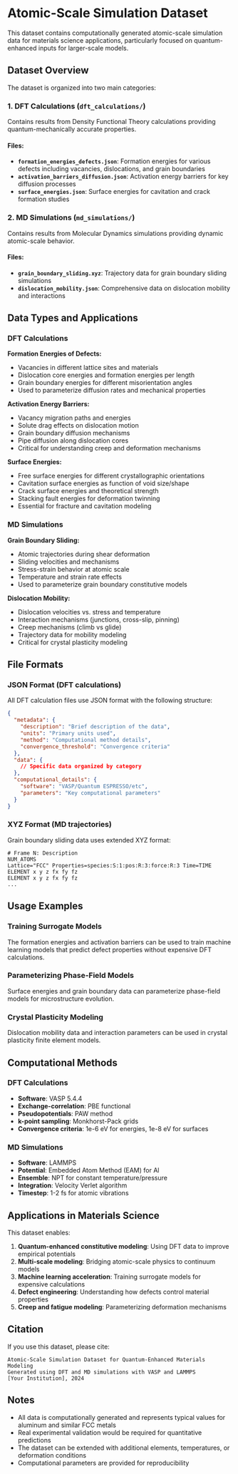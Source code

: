 # Atomic-Scale Simulation Dataset

This dataset contains computationally generated atomic-scale simulation data for materials science applications, particularly focused on quantum-enhanced inputs for larger-scale models.

## Dataset Overview

The dataset is organized into two main categories:

### 1. DFT Calculations (`dft_calculations/`)
Contains results from Density Functional Theory calculations providing quantum-mechanically accurate properties.

#### Files:
- **`formation_energies_defects.json`**: Formation energies for various defects including vacancies, dislocations, and grain boundaries
- **`activation_barriers_diffusion.json`**: Activation energy barriers for key diffusion processes
- **`surface_energies.json`**: Surface energies for cavitation and crack formation studies

### 2. MD Simulations (`md_simulations/`)
Contains results from Molecular Dynamics simulations providing dynamic atomic-scale behavior.

#### Files:
- **`grain_boundary_sliding.xyz`**: Trajectory data for grain boundary sliding simulations
- **`dislocation_mobility.json`**: Comprehensive data on dislocation mobility and interactions

## Data Types and Applications

### DFT Calculations
**Formation Energies of Defects:**
- Vacancies in different lattice sites and materials
- Dislocation core energies and formation energies per length
- Grain boundary energies for different misorientation angles
- Used to parameterize diffusion rates and mechanical properties

**Activation Energy Barriers:**
- Vacancy migration paths and energies
- Solute drag effects on dislocation motion
- Grain boundary diffusion mechanisms
- Pipe diffusion along dislocation cores
- Critical for understanding creep and deformation mechanisms

**Surface Energies:**
- Free surface energies for different crystallographic orientations
- Cavitation surface energies as function of void size/shape
- Crack surface energies and theoretical strength
- Stacking fault energies for deformation twinning
- Essential for fracture and cavitation modeling

### MD Simulations
**Grain Boundary Sliding:**
- Atomic trajectories during shear deformation
- Sliding velocities and mechanisms
- Stress-strain behavior at atomic scale
- Temperature and strain rate effects
- Used to parameterize grain boundary constitutive models

**Dislocation Mobility:**
- Dislocation velocities vs. stress and temperature
- Interaction mechanisms (junctions, cross-slip, pinning)
- Creep mechanisms (climb vs glide)
- Trajectory data for mobility modeling
- Critical for crystal plasticity modeling

## File Formats

### JSON Format (DFT calculations)
All DFT calculation files use JSON format with the following structure:
```json
{
  "metadata": {
    "description": "Brief description of the data",
    "units": "Primary units used",
    "method": "Computational method details",
    "convergence_threshold": "Convergence criteria"
  },
  "data": {
    // Specific data organized by category
  },
  "computational_details": {
    "software": "VASP/Quantum ESPRESSO/etc",
    "parameters": "Key computational parameters"
  }
}
```

### XYZ Format (MD trajectories)
Grain boundary sliding data uses extended XYZ format:
```
# Frame N: Description
NUM_ATOMS
Lattice="FCC" Properties=species:S:1:pos:R:3:force:R:3 Time=TIME
ELEMENT x y z fx fy fz
ELEMENT x y z fx fy fz
...
```

## Usage Examples

### Training Surrogate Models
The formation energies and activation barriers can be used to train machine learning models that predict defect properties without expensive DFT calculations.

### Parameterizing Phase-Field Models
Surface energies and grain boundary data can parameterize phase-field models for microstructure evolution.

### Crystal Plasticity Modeling
Dislocation mobility data and interaction parameters can be used in crystal plasticity finite element models.

## Computational Methods

### DFT Calculations
- **Software**: VASP 5.4.4
- **Exchange-correlation**: PBE functional
- **Pseudopotentials**: PAW method
- **k-point sampling**: Monkhorst-Pack grids
- **Convergence criteria**: 1e-6 eV for energies, 1e-8 eV for surfaces

### MD Simulations
- **Software**: LAMMPS
- **Potential**: Embedded Atom Method (EAM) for Al
- **Ensemble**: NPT for constant temperature/pressure
- **Integration**: Velocity Verlet algorithm
- **Timestep**: 1-2 fs for atomic vibrations

## Applications in Materials Science

This dataset enables:
1. **Quantum-enhanced constitutive modeling**: Using DFT data to improve empirical potentials
2. **Multi-scale modeling**: Bridging atomic-scale physics to continuum models
3. **Machine learning acceleration**: Training surrogate models for expensive calculations
4. **Defect engineering**: Understanding how defects control material properties
5. **Creep and fatigue modeling**: Parameterizing deformation mechanisms

## Citation

If you use this dataset, please cite:
```
Atomic-Scale Simulation Dataset for Quantum-Enhanced Materials Modeling
Generated using DFT and MD simulations with VASP and LAMMPS
[Your Institution], 2024
```

## Notes

- All data is computationally generated and represents typical values for aluminum and similar FCC metals
- Real experimental validation would be required for quantitative predictions
- The dataset can be extended with additional elements, temperatures, or deformation conditions
- Computational parameters are provided for reproducibility